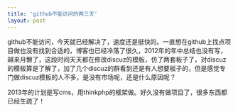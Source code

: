 ```yaml
---
title: 'github不能访问的两三天'
layout: post
---
```

github不能访问，今天就已经解决了，速度还是挺快的。一直想在github上找点项目做也没有找到合适的，博客也已经冷落了很久，2012年的年中总结也没有写，越来月懒了，这段时间天天都在修改discuz的模板，仿了两套板子了，对discuz的模板算是了解了，加了几个discuz的群看到还是有人想要板子的，但是感觉专门做discuz模板的人不多，是没有市场呢，还是什么原因呢？

2013年的计划是写cms，用thinkphp的框架做。好久没有做项目了，很多东西都已经生疏了！
